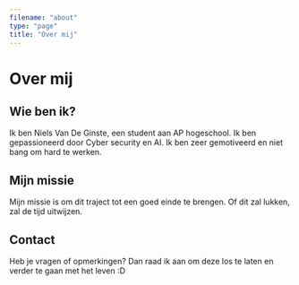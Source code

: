 ```yaml
---
filename: "about"
type: "page"
title: "Over mij"
---
```


# Over mij

## Wie ben ik?

Ik ben Niels Van De Ginste, een student aan AP hogeschool. Ik ben gepassioneerd door Cyber security en AI. Ik ben zeer gemotiveerd en niet bang om hard te werken.


## Mijn missie

Mijn missie is om dit traject tot een goed einde te brengen. Of dit zal lukken, zal de tijd uitwijzen.


## Contact

Heb je vragen of opmerkingen? Dan raad ik aan om deze los te laten en verder te gaan met het leven :D
